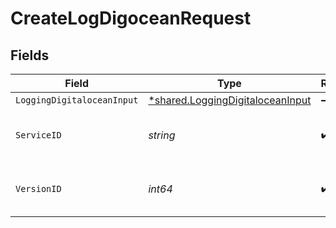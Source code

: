 # CreateLogDigoceanRequest


## Fields

| Field                                                                               | Type                                                                                | Required                                                                            | Description                                                                         | Example                                                                             |
| ----------------------------------------------------------------------------------- | ----------------------------------------------------------------------------------- | ----------------------------------------------------------------------------------- | ----------------------------------------------------------------------------------- | ----------------------------------------------------------------------------------- |
| `LoggingDigitaloceanInput`                                                          | [*shared.LoggingDigitaloceanInput](../../models/shared/loggingdigitaloceaninput.md) | :heavy_minus_sign:                                                                  | N/A                                                                                 |                                                                                     |
| `ServiceID`                                                                         | *string*                                                                            | :heavy_check_mark:                                                                  | Alphanumeric string identifying the service.                                        | SU1Z0isxPaozGVKXdv0eY                                                               |
| `VersionID`                                                                         | *int64*                                                                             | :heavy_check_mark:                                                                  | Integer identifying a service version.                                              | 1                                                                                   |